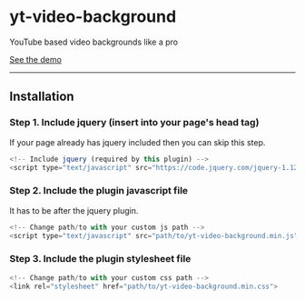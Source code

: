# yt-video-background
YouTube based video backgrounds like a pro

[See the demo](https://rawcdn.githack.com/marcoscgdev/yt-video-background/3dd0e385a9f7d4920907cabf5e4b851a8c4f487c/demo/index.html)

---

## Installation

### Step 1. Include jquery (insert into your page's head tag)
If your page already has jquery included then you can skip this step.

```javascript
<!-- Include jquery (required by this plugin) -->
<script type="text/javascript" src="https://code.jquery.com/jquery-1.12.4.min.js"></script>
```
		
### Step 2. Include the plugin javascript file
It has to be after the jquery plugin.

```javascript
<!-- Change path/to with your custom js path -->
<script type="text/javascript" src="path/to/yt-video-background.min.js"></script>
```
		
### Step 3. Include the plugin stylesheet file

```javascript
<!-- Change path/to with your custom css path -->
<link rel="stylesheet" href="path/to/yt-video-background.min.css">
```
